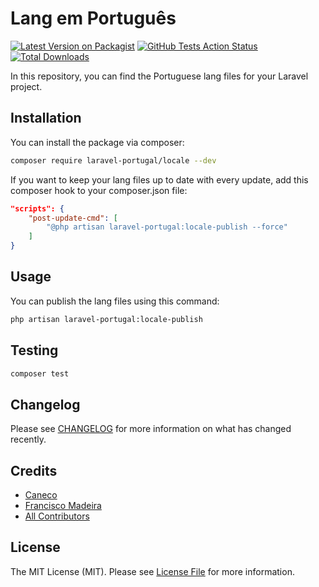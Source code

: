 # Lang em Português

[![Latest Version on Packagist](https://img.shields.io/packagist/v/laravel-portugal/locale.svg?style=flat-square)](https://packagist.org/packages/laravel-portugal/locale)
[![GitHub Tests Action Status](https://img.shields.io/github/workflow/status/laravel-portugal/locale/Tests/master)](https://github.com/laravel-portugal/locale/actions)
[![Total Downloads](https://img.shields.io/packagist/dt/laravel-portugal/locale.svg?style=flat-square)](https://packagist.org/packages/laravel-portugal/locale)

In this repository, you can find the Portuguese lang files for your Laravel project.

## Installation

You can install the package via composer:

```bash
composer require laravel-portugal/locale --dev
```

If you want to keep your lang files up to date with every update, add this composer hook to your composer.json file:

```json
"scripts": {
    "post-update-cmd": [
        "@php artisan laravel-portugal:locale-publish --force"
    ]
}
```

## Usage

You can publish the lang files using this command:

```bash
php artisan laravel-portugal:locale-publish
```

## Testing

```bash
composer test
```

## Changelog

Please see [CHANGELOG](CHANGELOG.md) for more information on what has changed recently.

## Credits

- [Caneco](https://github.com/caneco)
- [Francisco Madeira](https://github.com/xiCO2k)
- [All Contributors](../../contributors)

## License

The MIT License (MIT). Please see [License File](LICENSE.md) for more information.
